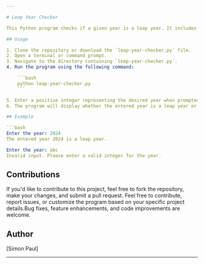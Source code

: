 ```yaml
---

# Leap Year Checker

This Python program checks if a given year is a leap year. It includes input validation to ensure that the entered year is a positive integer.

## Usage

1. Clone the repository or download the `leap-year-checker.py` file.
2. Open a terminal or command prompt.
3. Navigate to the directory containing `leap-year-checker.py`.
4. Run the program using the following command:

    ```bash
    python leap-year-checker.py
    ```

5. Enter a positive integer representing the desired year when prompted.
6. The program will display whether the entered year is a leap year or not.

## Example

```bash
Enter the year: 2024
The entered year 2024 is a leap year.

Enter the year: abc
Invalid input. Please enter a valid integer for the year.
```
## Contributions

If you'd like to contribute to this project, feel free to fork the repository, make your changes, and submit a pull request. Feel free to contribute, report issues, or customize the program based on your specific project details.Bug fixes, feature enhancements, and code improvements are welcome.
## Author
[Simon Paul]


---
```

